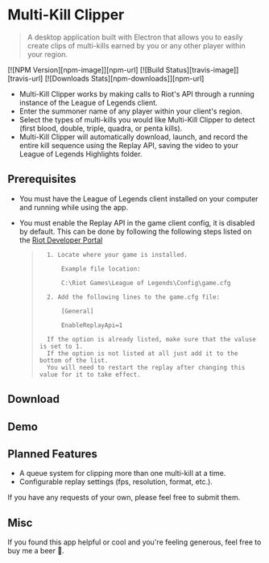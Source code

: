 # Multi-Kill Clipper
>A desktop application built with Electron that allows you to easily create clips of multi-kills earned by you or any other player within your region.


[![NPM Version][npm-image]][npm-url]
[![Build Status][travis-image]][travis-url]
[![Downloads Stats][npm-downloads]][npm-url]

* Multi-Kill Clipper works by making calls to Riot's API through a running instance of the League of Legends client.
* Enter the summoner name of any player within your client's region.
* Select the types of multi-kills you would like Multi-Kill Clipper to detect (first blood, double, triple, quadra, or penta kills).
* Multi-Kill Clipper will automatically download, launch, and record the entire kill sequence using the Replay API, saving the video to your League of Legends Highlights folder.

## Prerequisites
* You must have the League of Legends client installed on your computer and running while using the app.
* You must enable the Replay API in the game client config, it is disabled by default. This can be done by following the following steps listed on the [Riot Developer Portal](https://developer.riotgames.com/docs/lol#game-client-api_replay-api)

    >       1. Locate where your game is installed. 
    >
    >           Example file location:
    >
    >           C:\Riot Games\League of Legends\Config\game.cfg
    >
    >       2. Add the following lines to the game.cfg file:
    >
    >           [General]
    >
    >           EnableReplayApi=1
    >
    >       If the option is already listed, make sure that the valuse is set to 1.
    >       If the option is not listed at all just add it to the bottom of the list.
    >       You will need to restart the replay after changing this value for it to take effect.
    
## Download
## Demo
## Planned Features
* A queue system for clipping more than one multi-kill at a time.
* Configurable replay settings (fps, resolution, format, etc.).

If you have any requests of your own, please feel free to submit them. 

## Misc
If you found this app helpful or cool and you're feeling generous, feel free to buy me a beer 🍻.
